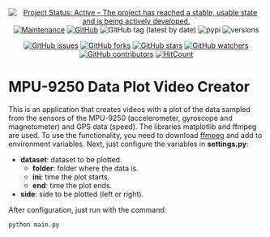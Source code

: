 <div align="center">

[![Project Status: Active – The project has reached a stable, usable state and is being actively developed.](https://img.shields.io/badge/Project_Status-Active-green?style=flat-square&color=success)](https://github.com/Intelligent-Vehicle-Perception/MPU-9250-Data-Plot-Video-Creator)
[![Maintenance](https://img.shields.io/badge/Maintained%3F-yes-green.svg?style=flat-square&color=success)](https://github.com/Intelligent-Vehicle-Perception/MPU-9250-Data-Plot-Video-Creator)
[![GitHub](https://img.shields.io/github/license/Intelligent-Vehicle-Perception/MPU-9250-Data-Plot-Video-Creator?style=flat-square&color=success)](LICENSE)
![GitHub tag (latest by date)](https://img.shields.io/github/v/tag/Intelligent-Vehicle-Perception/MPU-9250-Data-Plot-Video-Creator?style=flat-square) 
![pypi](https://img.shields.io/pypi/v/pybadges.svg?style=flat-square)
![versions](https://img.shields.io/pypi/pyversions/pybadges.svg?style=flat-square)

[![GitHub issues](https://img.shields.io/github/issues/Intelligent-Vehicle-Perception/MPU-9250-Data-Plot-Video-Creator?style=flat-square)](https://github.com/Intelligent-Vehicle-Perception/MPU-9250-Data-Plot-Video-Creator/issues)
[![GitHub forks](https://img.shields.io/github/forks/Intelligent-Vehicle-Perception/MPU-9250-Data-Plot-Video-Creator?style=flat-square)](https://github.com/Intelligent-Vehicle-Perception/MPU-9250-Data-Plot-Video-Creator/network/members)
[![GitHub stars](https://img.shields.io/github/stars/Intelligent-Vehicle-Perception/MPU-9250-Data-Plot-Video-Creator?style=flat-square)](https://github.com/Intelligent-Vehicle-Perception/MPU-9250-Data-Plot-Video-Creator/stargazers)
[![GitHub watchers](https://img.shields.io/github/watchers/Intelligent-Vehicle-Perception/MPU-9250-Data-Plot-Video-Creator?style=flat-square)](https://github.com/Intelligent-Vehicle-Perception/MPU-9250-Data-Plot-Video-Creator/watchers)
[![GitHub contributors](https://img.shields.io/github/contributors/Intelligent-Vehicle-Perception/MPU-9250-Data-Plot-Video-Creator?style=flat-square&color=success)](https://github.com/Intelligent-Vehicle-Perception/MPU-9250-Data-Plot-Video-Creator/graphs/contributors/)
[![HitCount](http://hits.dwyl.io/Intelligent-Vehicle-Perception/MPU-9250-Data-Plot-Video-Creator/badges.svg)](https://github.com/Intelligent-Vehicle-Perception/MPU-9250-Data-Plot-Video-Creator)

</div>

# MPU-9250 Data Plot Video Creator

This is an application that creates videos with a plot of the data sampled from the sensors of the MPU-9250 (accelerometer, gyroscope and magnetometer) and GPS data (speed). The libraries matplotlib and ffmpeg are used. To use the functionality, you need to download [ffmpeg](https://ffmpeg.org/download.html) and add to environment variables. Next, just configure the variables in **settings.py**:

- **dataset**: dataset to be plotted.
    - **folder**: folder where the data is.
    - **ini**: time the plot starts.
    - **end**: time the plot ends.
- **side**: side to be plotted (left or right).

After configuration, just run with the command:

```bash
python main.py
```